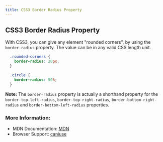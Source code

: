 ```yaml
---
title: CSS3 Border Radius Property
---
```

## CSS3 Border Radius Property

With CSS3, you can give any element "rounded corners", by using the `border-radius` property. The value can be in any valid CSS length unit.

```css
  .rounded-corners {
    border-radius: 20px;
  }

  .circle {
    border-radius: 50%;
  }
```

**Note:** The `border-radius` property is actually a shorthand property for the `border-top-left-radius`, `border-top-right-radius`, `border-bottom-right-radius` and `border-bottom-left-radius` properties. 

### More Information:

- MDN Documentation: [MDN](https://developer.mozilla.org/en-US/docs/Web/CSS/border-radius)
- Browser Support: [caniuse](http://caniuse.com/#search=border-radius)

